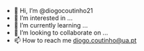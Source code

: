 - 👋 Hi, I’m @diogocoutinho21
- 👀 I’m interested in ...
- 🌱 I’m currently learning ...
- 💞️ I’m looking to collaborate on ...
- 📫 How to reach me diogo.coutinho@ua.pt

<!---
diogocoutinho21/diogocoutinho21 is a ✨ special ✨ repository because its `README.md` (this file) appears on your GitHub profile.
You can click the Preview link to take a look at your changes.
--->
